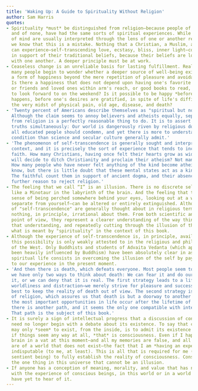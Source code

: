 ```yaml
---
title: 'Waking Up: A Guide to Spirituality Without Religion'
author: Sam Harris
quotes:
- Spirituality *must* be distinguished from religion—because people of every faith,
  and of none, have had the same sorts of spiritual experiences. While these states
  of mind are usually interpreted through the lens of one or another religious doctrine,
  we know that this is a mistake. Nothing that a Christian, a Muslim, and a Hindu
  can experience—self-transcending love, ecstasy, bliss, inner light—constitutes evidence
  in support of their traditional beliefs, because their beliefs are logically incompatible
  with one another. A deeper principle must be at work.
- Ceaseless change is an unreliable basis for lasting fulfillment. Realizing this,
  many people begin to wonder whether a deeper source of well-being exists. Is there
  a form of happiness beyond the mere repetition of pleasure and avoidance of pain?
  Is there a happiness that does not depend upon having one's favorite foods available,
  or friends and loved ones within arm's reach, or good books to read, or something
  to look forward to on the weekend? Is it possible to be happy *before* anything
  happens, before one's desires are gratified, in spite of life's difficulties, in
  the very midst of physical pain, old age, disease, and death?
- 'Twenty percent of Americans describe themselves as "spiritual but not religious."
  Although the claim seems to annoy believers and atheists equally, separating spirituality
  from religion is a perfectly reasonable thing to do. It is to assert two important
  truths simultaneously: Our world is dangerously riven by religious doctrines that
  all educated people should condemn, and yet there is more to understanding the human
  condition than science and secular culture generally admit.'
- 'The phenomenon of self-transcendence is generally sought and interpreted in a religious
  context, and it is precisely the sort of experience that tends to increase a person''s
  faith. How many Christians, having once felt their hearts grow as wide as the world,
  will decide to ditch Christianity and proclaim their atheism? Not many, I suspect.
  How many people who have never felt anything of the kind become atheists? I don''t
  know, but there is little doubt that these mental states act as a kind of filter:
  The faithful count them in support of ancient dogma, and their absence gives nonbelievers
  further reason to reject religion.'
- The feeling that we call “I” is an illusion. There is no discrete self or ego living
  like a Minotaur in the labyrinth of the brain. And the feeling that there is—the
  sense of being perched somewhere behind your eyes, looking out at a world that is
  separate from yourself—can be altered or entirely extinguished. Although such experiences
  of "self-transcendence" are generally thought about in religious terms, there is
  nothing, in principle, irrational about them. From both scientific and a philosophical
  point of view, they represent a clearer understanding of the way things are. Deepening
  that understanding, and repeatedly cutting through the illusion of the self, is
  what is meant by "spirituality" in the context of this book.
- Although the experience of self-transcendence is, in principle, available to everyone,
  this possibility is only weakly attested to in the religious and philosophical literature
  of the West. Only Buddhists and students of Advaita Vedanta (which appears to have
  been heavily influenced by Buddhism) have been absolutely clear in asserting that
  spiritual life consists in overcoming the illusion of the self by paying close attention
  to our experience in the present moment.
- 'And then there is death, which defeats everyone. Most people seem to believe that
  we have only two ways to think about death: We can fear it and do our best to ignore
  it, or we can deny that it is real. The first strategy leads to a life of conventional
  worldliness and distraction—we merely strive for pleasure and success and do our
  best to keep the reality of death out of view. The second strategy is the province
  of religion, which assures us that death is but a doorway to another world and that
  the most important opportunities in life occur after the lifetime of the body. But
  there is another path, and it seems the only one compatible with intellectual honesty.
  That path is the subject of this book.'
- It is surely a sign of intellectual progress that a discussion of consciousness
  need no longer begin with a debate about its existence. To say that consciousness
  may only *seem* to exist, from the inside, is to admit its existence in full—for
  if things seem any way at all, *that* is consciousness. Even if I happen to be a
  brain in a vat at this moment—and all my memories are false, and all my perceptions
  are of a world that does not exist—the fact that I am *having an experience* is
  indisputable (to me, at least). This is all that is required for me (or any other
  sentient being) to fully establish the reality of consciousness. Consciousness is
  the one thing in this universe that cannot be an illusion.
- If anyone has a conception of meaning, morality, and value that has nothing to do
  with the experience of conscious beings, in this world or in a world to come, I
  have yet to hear of it.
---
```

